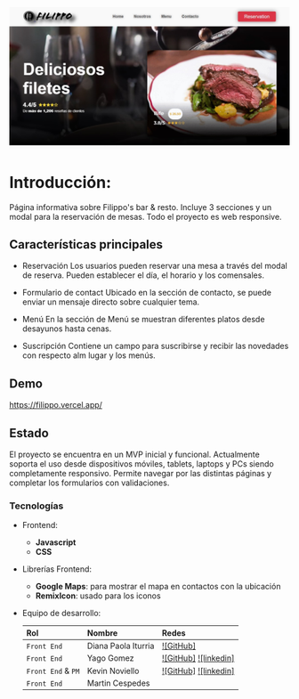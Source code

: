 ![foto portada del proyecto](./assets/images/main/main.jpg "This is a sample image.")

# Introducción:

Página informativa sobre Filippo's bar & resto. Incluye 3 secciones y un modal para la reservación de mesas. Todo el proyecto es web responsive. 


## Características principales
* Reservación
Los usuarios pueden reservar una mesa a través del modal de reserva. Pueden establecer el día, el horario y los comensales.

* Formulario de contact
Ubicado en la sección de contacto, se puede enviar un mensaje directo sobre cualquier tema.

* Menú
En la sección de Menú se muestran diferentes platos desde desayunos hasta cenas.

* Suscripción
Contiene un campo para suscribirse y recibir las novedades con respecto alm lugar y los menús.


## Demo
https://filippo.vercel.app/


## Estado
El proyecto se encuentra en un MVP inicial y funcional. Actualmente soporta el uso desde dispositivos móviles, tablets, laptops y PCs siendo completamente responsivo. Permite navegar por las distintas páginas y completar los formularios con validaciones. 

### Tecnologías

- Frontend:

    - **Javascript**
    - **CSS**

- Librerías Frontend:

    - **Google Maps**: para mostrar el mapa en contactos con la ubicación
    - **RemixIcon**: usado para los iconos

- Equipo de desarrollo:

    | Rol                  | Nombre               | Redes                                                                                                                             |
    | :------------------- | :------------------- | :-------------------------------------------------------------------------------------------------------------------------------- |
    | `Front End`          | Diana Paola Iturria  | [![GitHub]](https://github.com/DianaIturria)                                                                                      |
    | `Front End`          | Yago Gomez           | [![GitHub]](https://github.com/YagoGomez83) [![linkedin]](https://www.linkedin.com/in/yago-gomez-320087224/)                      | 
    | `Front End` & `PM`   | Kevin Noviello       | [![GitHub]](https://github.com/kjnoviello) [![linkedin]](https://www.linkedin.com/in/kevinjoelnoviello/)                          |
    | `Front End`          | Martin Cespedes      |                                                                                                                                   |
 